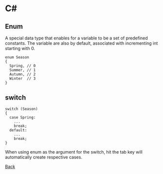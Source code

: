 # C#

## Enum
A special data type that enables for a variable to be a set of predefined constants. The variable are also by default, associated with incrementing int starting with 0.
```
enum Season
{
  Spring, // 0
  Summer, // 1
  Autumn, // 2
  Winter  // 3
}
```

## switch
```
switch (Season)
{
  case Spring:
    ...
    break;
  default:
    ...
    break;
}
```

When using enum as the argument for the switch, hit the tab key will automatically create respective cases.

[Back](../../README.md)
